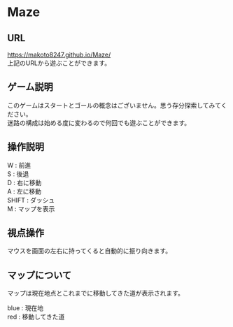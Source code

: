 # Maze
## URL
https://makoto8247.github.io/Maze/ <br/>
上記のURLから遊ぶことができます。
## ゲーム説明
<p>このゲームはスタートとゴールの概念はございません。思う存分探索してみてください。<br/>
  迷路の構成は始める度に変わるので何回でも遊ぶことができます。<p/>
  
## 操作説明
W : 前進 <br/>
S : 後退 <br/>
D : 右に移動 <br/>
A : 左に移動 <br/>
SHIFT : ダッシュ <br/>
M : マップを表示 <br/>
## 視点操作
マウスを画面の左右に持ってくると自動的に振り向きます。
## マップについて
<p>マップは現在地点とこれまでに移動してきた道が表示されます。<p/>
blue : 現在地 <br/>
red : 移動してきた道 <br/>
